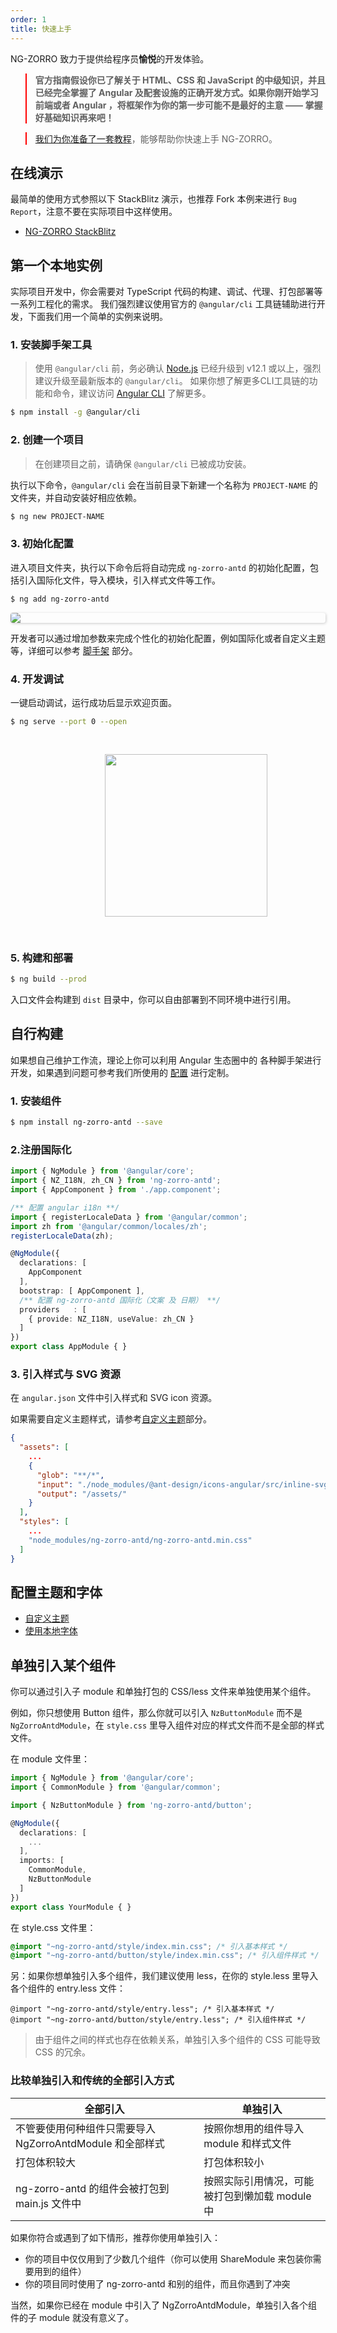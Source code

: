 ```yaml
---
order: 1
title: 快速上手
---
```


NG-ZORRO 致力于提供给程序员**愉悦**的开发体验。

<blockquote style="border-color: red;"><p><strong>官方指南假设你已了解关于 HTML、CSS 和 JavaScript 的中级知识，并且已经完全掌握了 Angular 及配套设施的正确开发方式。如果你刚开始学习前端或者 Angular ，将框架作为你的第一步可能不是最好的主意 —— 掌握好基础知识再来吧！</strong></p></blockquote>
<blockquote style="border-color: red;"><p><a href="https://github.com/NG-ZORRO/today-ng-steps" target="_blank">我们为你准备了一套教程</a>，能够帮助你快速上手 NG-ZORRO。</p></blockquote>

## 在线演示

最简单的使用方式参照以下 StackBlitz 演示，也推荐 Fork 本例来进行 `Bug Report`，注意不要在实际项目中这样使用。

- [NG-ZORRO StackBlitz](https://stackblitz.com/edit/ng-zorro-antd-start?file=src%2Fapp%2Fapp.component.ts)

## 第一个本地实例

实际项目开发中，你会需要对 TypeScript 代码的构建、调试、代理、打包部署等一系列工程化的需求。
我们强烈建议使用官方的 `@angular/cli` 工具链辅助进行开发，下面我们用一个简单的实例来说明。

### 1. 安装脚手架工具

> 使用 `@angular/cli` 前，务必确认 [Node.js](https://nodejs.org/en/) 已经升级到 v12.1 或以上，强烈建议升级至最新版本的 `@angular/cli`。
> 如果你想了解更多CLI工具链的功能和命令，建议访问 [Angular CLI](https://github.com/angular/angular-cli) 了解更多。

```bash
$ npm install -g @angular/cli
```


### 2. 创建一个项目

> 在创建项目之前，请确保 `@angular/cli` 已被成功安装。

执行以下命令，`@angular/cli` 会在当前目录下新建一个名称为 `PROJECT-NAME` 的文件夹，并自动安装好相应依赖。

```bash
$ ng new PROJECT-NAME
```

### 3. 初始化配置

进入项目文件夹，执行以下命令后将自动完成 `ng-zorro-antd` 的初始化配置，包括引入国际化文件，导入模块，引入样式文件等工作。

```bash
$ ng add ng-zorro-antd
```

<img style="display: block; border-radius: 4px; box-shadow: 1px 1px 4px 0px rgba(0, 0, 0, 0.2);" src="https://img.alicdn.com/tfs/TB19fFHdkxz61VjSZFtXXaDSVXa-680-243.svg">


开发者可以通过增加参数来完成个性化的初始化配置，例如国际化或者自定义主题等，详细可以参考 [脚手架](/docs/schematics/zh) 部分。

### 4. 开发调试

一键启动调试，运行成功后显示欢迎页面。

```bash
$ ng serve --port 0 --open
```

<img style="display: block;padding: 30px 30%;height: 260px;" src="https://img.alicdn.com/tfs/TB1X.qJJgHqK1RjSZFgXXa7JXXa-89-131.svg">


### 5. 构建和部署

```bash
$ ng build --prod
```

入口文件会构建到 `dist` 目录中，你可以自由部署到不同环境中进行引用。

## 自行构建

如果想自己维护工作流，理论上你可以利用 Angular 生态圈中的 各种脚手架进行开发，如果遇到问题可参考我们所使用的 [配置](https://github.com/NG-ZORRO/ng-zorro-antd/tree/master/integration) 进行定制。

### 1. 安装组件

```bash
$ npm install ng-zorro-antd --save
```

### 2.注册国际化

```typescript
import { NgModule } from '@angular/core';
import { NZ_I18N, zh_CN } from 'ng-zorro-antd';
import { AppComponent } from './app.component';

/** 配置 angular i18n **/
import { registerLocaleData } from '@angular/common';
import zh from '@angular/common/locales/zh';
registerLocaleData(zh);

@NgModule({
  declarations: [
    AppComponent
  ],
  bootstrap: [ AppComponent ],
  /** 配置 ng-zorro-antd 国际化（文案 及 日期） **/
  providers   : [
    { provide: NZ_I18N, useValue: zh_CN }
  ]
})
export class AppModule { }

```

### 3. 引入样式与 SVG 资源

在 `angular.json` 文件中引入样式和 SVG icon 资源。

如果需要自定义主题样式，请参考[自定义主题](/docs/customize-theme/zh)部分。

```json
{
  "assets": [
    ...
    {
      "glob": "**/*",
      "input": "./node_modules/@ant-design/icons-angular/src/inline-svg/",
      "output": "/assets/"
    }
  ],
  "styles": [
    ...
    "node_modules/ng-zorro-antd/ng-zorro-antd.min.css"
  ]
}
```

## 配置主题和字体

* [自定义主题](/docs/customize-theme/zh)
* [使用本地字体](/docs/customize-theme/zh)

## 单独引入某个组件

你可以通过引入子 module 和单独打包的 CSS/less 文件来单独使用某个组件。

例如，你只想使用 Button 组件，那么你就可以引入 `NzButtonModule` 而不是 `NgZorroAntdModule`，在 `style.css` 里导入组件对应的样式文件而不是全部的样式文件。

在 module 文件里：

```typescript
import { NgModule } from '@angular/core';
import { CommonModule } from '@angular/common';

import { NzButtonModule } from 'ng-zorro-antd/button';

@NgModule({
  declarations: [
    ...
  ],
  imports: [
    CommonModule,
    NzButtonModule
  ]
})
export class YourModule { }
```

在 style.css 文件里：

```css
@import "~ng-zorro-antd/style/index.min.css"; /* 引入基本样式 */
@import "~ng-zorro-antd/button/style/index.min.css"; /* 引入组件样式 */
```

另：如果你想单独引入多个组件，我们建议使用 less，在你的 style.less 里导入各个组件的 entry.less 文件：

```less
@import "~ng-zorro-antd/style/entry.less"; /* 引入基本样式 */
@import "~ng-zorro-antd/button/style/entry.less"; /* 引入组件样式 */
```

> 由于组件之间的样式也存在依赖关系，单独引入多个组件的 CSS 可能导致 CSS 的冗余。

### 比较单独引入和传统的全部引入方式

| 全部引入 | 单独引入 |
| --- | --- |
| 不管要使用何种组件只需要导入 NgZorroAntdModule 和全部样式 | 按照你想用的组件导入 module 和样式文件 |
| 打包体积较大 | 打包体积较小 |
| ng-zorro-antd 的组件会被打包到 main.js 文件中 | 按照实际引用情况，可能被打包到懒加载 module 中 |

如果你符合或遇到了如下情形，推荐你使用单独引入：

* 你的项目中仅仅用到了少数几个组件（你可以使用 ShareModule 来包装你需要用到的组件）
* 你的项目同时使用了 ng-zorro-antd 和别的组件，而且你遇到了冲突

当然，如果你已经在 module 中引入了 NgZorroAntdModule，单独引入各个组件的子 module 就没有意义了。
